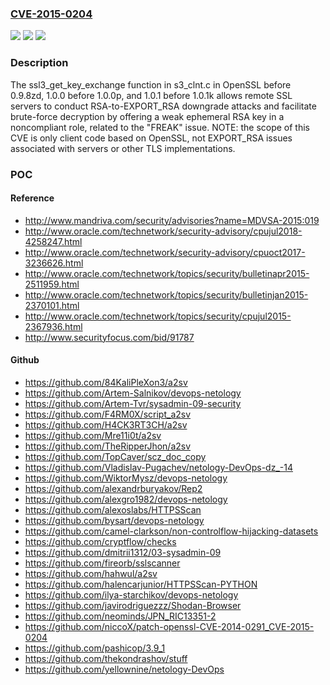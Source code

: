 ### [CVE-2015-0204](https://cve.mitre.org/cgi-bin/cvename.cgi?name=CVE-2015-0204)
![](https://img.shields.io/static/v1?label=Product&message=n%2Fa&color=blue)
![](https://img.shields.io/static/v1?label=Version&message=n%2Fa&color=blue)
![](https://img.shields.io/static/v1?label=Vulnerability&message=n%2Fa&color=brighgreen)

### Description

The ssl3_get_key_exchange function in s3_clnt.c in OpenSSL before 0.9.8zd, 1.0.0 before 1.0.0p, and 1.0.1 before 1.0.1k allows remote SSL servers to conduct RSA-to-EXPORT_RSA downgrade attacks and facilitate brute-force decryption by offering a weak ephemeral RSA key in a noncompliant role, related to the "FREAK" issue.  NOTE: the scope of this CVE is only client code based on OpenSSL, not EXPORT_RSA issues associated with servers or other TLS implementations.

### POC

#### Reference
- http://www.mandriva.com/security/advisories?name=MDVSA-2015:019
- http://www.oracle.com/technetwork/security-advisory/cpujul2018-4258247.html
- http://www.oracle.com/technetwork/security-advisory/cpuoct2017-3236626.html
- http://www.oracle.com/technetwork/topics/security/bulletinapr2015-2511959.html
- http://www.oracle.com/technetwork/topics/security/bulletinjan2015-2370101.html
- http://www.oracle.com/technetwork/topics/security/cpujul2015-2367936.html
- http://www.securityfocus.com/bid/91787

#### Github
- https://github.com/84KaliPleXon3/a2sv
- https://github.com/Artem-Salnikov/devops-netology
- https://github.com/Artem-Tvr/sysadmin-09-security
- https://github.com/F4RM0X/script_a2sv
- https://github.com/H4CK3RT3CH/a2sv
- https://github.com/Mre11i0t/a2sv
- https://github.com/TheRipperJhon/a2sv
- https://github.com/TopCaver/scz_doc_copy
- https://github.com/Vladislav-Pugachev/netology-DevOps-dz_-14
- https://github.com/WiktorMysz/devops-netology
- https://github.com/alexandrburyakov/Rep2
- https://github.com/alexgro1982/devops-netology
- https://github.com/alexoslabs/HTTPSScan
- https://github.com/bysart/devops-netology
- https://github.com/camel-clarkson/non-controlflow-hijacking-datasets
- https://github.com/cryptflow/checks
- https://github.com/dmitrii1312/03-sysadmin-09
- https://github.com/fireorb/sslscanner
- https://github.com/hahwul/a2sv
- https://github.com/halencarjunior/HTTPSScan-PYTHON
- https://github.com/ilya-starchikov/devops-netology
- https://github.com/javirodriguezzz/Shodan-Browser
- https://github.com/neominds/JPN_RIC13351-2
- https://github.com/niccoX/patch-openssl-CVE-2014-0291_CVE-2015-0204
- https://github.com/pashicop/3.9_1
- https://github.com/thekondrashov/stuff
- https://github.com/yellownine/netology-DevOps

